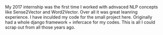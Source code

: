 My 2017 internship was the first time I worked with adnvaced NLP concepts like Sense2Vector and Word2Vector. Over all it was great leanring experience. I have inculded my code for the small project here. Originally had a whole django framework + infercace for my codes. This is all I could scrap out from all those years ago.
